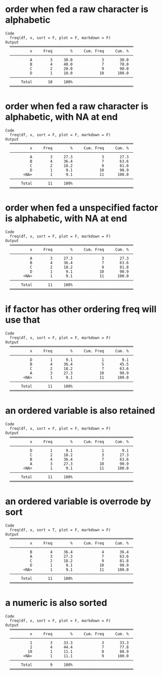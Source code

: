 # order when fed a raw character is alphabetic

    Code
      freq(df, x, sort = F, plot = F, markdown = F)
    Output
      ═══════════════════════════════════════════════════════
               x     Freq        %     Cum. Freq     Cum. %
      ───────────────────────────────────────────────────────
               A        3     30.0             3       30.0
               B        4     40.0             7       70.0
               C        2     20.0             9       90.0
               D        1     10.0            10      100.0
      ───────────────────────────────────────────────────────
           Total       10     100%                         
      ═══════════════════════════════════════════════════════

# order when fed a raw character is alphabetic, with NA at end

    Code
      freq(df, x, sort = F, plot = F, markdown = F)
    Output
      ═══════════════════════════════════════════════════════
               x     Freq        %     Cum. Freq     Cum. %
      ───────────────────────────────────────────────────────
               A        3     27.3             3       27.3
               B        4     36.4             7       63.6
               C        2     18.2             9       81.8
               D        1      9.1            10       90.9
            <NA>        1      9.1            11      100.0
      ───────────────────────────────────────────────────────
           Total       11     100%                         
      ═══════════════════════════════════════════════════════

# order when fed a unspecified factor is alphabetic, with NA at end

    Code
      freq(df, x, sort = F, plot = F, markdown = F)
    Output
      ═══════════════════════════════════════════════════════
               x     Freq        %     Cum. Freq     Cum. %
      ───────────────────────────────────────────────────────
               A        3     27.3             3       27.3
               B        4     36.4             7       63.6
               C        2     18.2             9       81.8
               D        1      9.1            10       90.9
            <NA>        1      9.1            11      100.0
      ───────────────────────────────────────────────────────
           Total       11     100%                         
      ═══════════════════════════════════════════════════════

# if factor has other ordering freq will use that

    Code
      freq(df, x, sort = F, plot = F, markdown = F)
    Output
      ═══════════════════════════════════════════════════════
               x     Freq        %     Cum. Freq     Cum. %
      ───────────────────────────────────────────────────────
               D        1      9.1             1        9.1
               B        4     36.4             5       45.5
               C        2     18.2             7       63.6
               A        3     27.3            10       90.9
            <NA>        1      9.1            11      100.0
      ───────────────────────────────────────────────────────
           Total       11     100%                         
      ═══════════════════════════════════════════════════════

# an ordered variable is also retained

    Code
      freq(df, x, sort = F, plot = F, markdown = F)
    Output
      ═══════════════════════════════════════════════════════
               x     Freq        %     Cum. Freq     Cum. %
      ───────────────────────────────────────────────────────
               D        1      9.1             1        9.1
               C        2     18.2             3       27.3
               B        4     36.4             7       63.6
               A        3     27.3            10       90.9
            <NA>        1      9.1            11      100.0
      ───────────────────────────────────────────────────────
           Total       11     100%                         
      ═══════════════════════════════════════════════════════

# an ordered variable is overrode by sort

    Code
      freq(df, x, sort = T, plot = F, markdown = F)
    Output
      ═══════════════════════════════════════════════════════
               x     Freq        %     Cum. Freq     Cum. %
      ───────────────────────────────────────────────────────
               B        4     36.4             4       36.4
               A        3     27.3             7       63.6
               C        2     18.2             9       81.8
               D        1      9.1            10       90.9
            <NA>        1      9.1            11      100.0
      ───────────────────────────────────────────────────────
           Total       11     100%                         
      ═══════════════════════════════════════════════════════

# a numeric is also sorted

    Code
      freq(df, x, sort = F, plot = F, markdown = F)
    Output
      ═══════════════════════════════════════════════════════
               x     Freq        %     Cum. Freq     Cum. %
      ───────────────────────────────────────────────────────
               1        3     33.3             3       33.3
               2        4     44.4             7       77.8
              10        1     11.1             8       88.9
            <NA>        1     11.1             9      100.0
      ───────────────────────────────────────────────────────
           Total        9     100%                         
      ═══════════════════════════════════════════════════════

